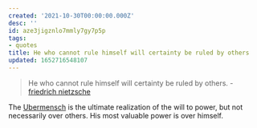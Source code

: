 ```yaml
---
created: '2021-10-30T00:00:00.000Z'
desc: ''
id: aze3jigznlo7mmly7gy7p5p
tags:
- quotes
title: He who cannot rule himself will certainty be ruled by others
updated: 1652716548107
---
```

   
> He who cannot rule himself will certainty be ruled by others. - [friedrich nietzsche](../../resources/people/friedrich%20nietzsche.md)   
   
The [Ubermensch](/not_created.md) is the ultimate realization of the will to power, but not necessarily over others. His most valuable power is over himself.